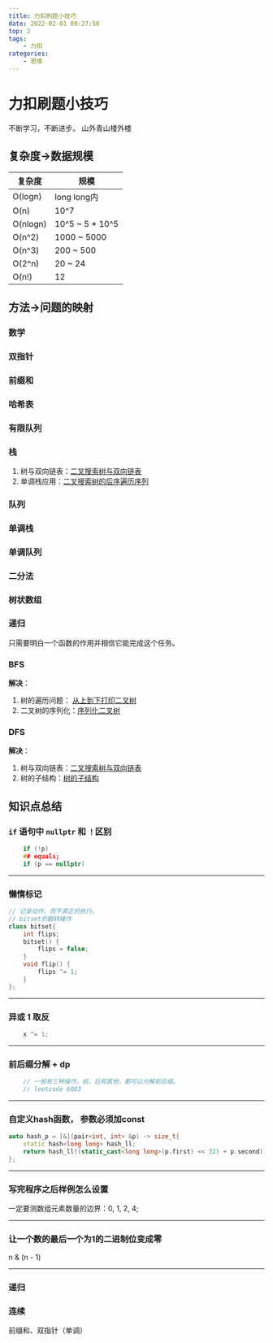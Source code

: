 ```yaml
---
title: 力扣刷题小技巧
date: 2022-02-01 09:27:58
top: 2
tags: 
	- 力扣
categories:
	- 思维
---
```


# 力扣刷题小技巧
不断学习，不断进步。
山外青山楼外楼

## 复杂度->数据规模
|  复杂度   |   规模  |
|  ----    | ----  |
| O(logn)  |  long long内 |
| O(n)  | 10^7 |
| O(nlogn)  | 10^5 ~ 5 * 10^5 |
| O(n^2)  | 1000 ~ 5000 |
| O(n^3)  | 200 ~ 500 |
| O(2^n)  | 20 ~ 24 |
| O(n!)  | 12 |


## 方法->问题的映射
### 数学
### 双指针
### 前缀和
### 哈希表
### 有限队列
### 栈
1. 树与双向链表：[二叉搜索树与双向链表](https://leetcode-cn.com/problems/er-cha-sou-suo-shu-yu-shuang-xiang-lian-biao-lcof/)
2. 单调栈应用：[二叉搜索树的后序遍历序列](https://leetcode-cn.com/problems/er-cha-sou-suo-shu-de-hou-xu-bian-li-xu-lie-lcof/)
### 队列
### 单调栈
### 单调队列
### 二分法
### 树状数组
### 递归
只需要明白一个函数的作用并相信它能完成这个任务。
### BFS
**解决**：
1. 树的遍历问题： [从上到下打印二叉树](https://leetcode-cn.com/problems/cong-shang-dao-xia-da-yin-er-cha-shu-iii-lcof/)
2. 二叉树的序列化：[序列化二叉树](https://leetcode-cn.com/problems/xu-lie-hua-er-cha-shu-lcof/)
    

### DFS
**解决**：
1. 树与双向链表：[二叉搜索树与双向链表](https://leetcode-cn.com/problems/er-cha-sou-suo-shu-yu-shuang-xiang-lian-biao-lcof/)
2. 树的子结构：[树的子结构](https://leetcode-cn.com/problems/shu-de-zi-jie-gou-lcof/)


## 知识点总结

### `if` 语句中 `nullptr` 和 `！`区别
```c++
    if (!p)
    ## equals;
    if (p == nullptr)
```

--- 
### 懒惰标记
```c++
// 记录动作，而不真正的执行。
// bitset的翻转操作
class bitset{
    int flips;
    bitset() {
        flips = false;
    }
    void flip() {
        flips ^= 1;
    }
};
```

--- 
### 异或 1 取反
```c++
    x ^= 1;
```

--- 
### 前后缀分解 + dp
```c++
    // 一般有三种操作，前、后和其他，都可以分解前后缀。
    // leetcode 6003
```

--- 

### 自定义hash函数， 参数必须加const
```c++
auto hash_p = [&](pair<int, int> &p) -> size_t{
    static hash<long long> hash_ll;
    return hash_ll((static_cast<long long>(p.first) << 32) + p.second);
};
```

--- 
### 写完程序之后样例怎么设置
一定要测数组元素数量的边界：0, 1, 2, 4;

---

### 让一个数的最后一个为1的二进制位变成零
n & (n - 1)

---

### 递归


### 连续
前缀和、双指针（单调）